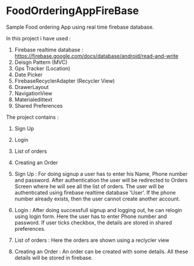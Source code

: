 # FoodOrderingAppFireBase

Sample Food ordering App using real time firebase database. 

In this project i have used :

  1) Firebase realtime database : https://firebase.google.com/docs/database/android/read-and-write
  2) Deisgn Pattern (MVC) 
  3) Gps Tracker (Location)
  4) Date Picker 
  5) FirebaseRecyclerAdapter (Recycler View)
  6) DrawerLayout
  7) NavigationView
  8) Materialedittext
  9) Shared Preferences 
  
The project contains :

  1) Sign Up 
  2) Login  
  3) List of orders 
  4) Creating an Order 
  
  1) Sign Up :
     For doing signup a user has to enter his Name, Phone number and password. After authentication the user will be              redirected to Orders Screen where he will see all the list of orders. The user will be authenticated using firebase          realtime database 'User'. If the phone number already exists, then the user cannot create another account. 
     
  2) Login :
     After doing successfull signup and logging out, he can relogin using login form. Here the user has to enter Phone            number and password. If user ticks checkbox, the details are stored in shared preferences. 
     
  3) List of orders : 
     Here the orders are shown using a reclycler view
     
  4) Creating an Order :
     An order can be created with some details. All these details will be stored in firebase. 
     
     
